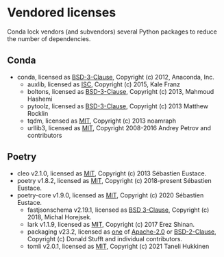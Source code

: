 # Vendored licenses

Conda lock vendors (and subvendors) several Python packages to reduce the number of dependencies.

## Conda

* conda, licensed as [BSD-3-Clause](conda.LICENSE.txt), Copyright (c) 2012, Anaconda, Inc.
  * auxlib, licensed as [ISC](conda/auxlib/LICENSE), Copyright (c) 2015, Kale Franz
  * boltons, licensed as [BSD-3-Clause](conda/_vendor/boltons/LICENSE), Copyright (c) 2013, Mahmoud Hashemi
  * pytoolz, licensed as [BSD-3-Clause](conda/_vendor/toolz/LICENSE.txt), Copyright (c) 2013 Matthew Rocklin
  * tqdm, licensed as [MIT](conda/_vendor/tqdm/LICENSE), Copyright (c) 2013 noamraph
  * urllib3, licensed as [MIT](conda/_vendor/urllib3/LICENSE.txt), Copyright 2008-2016 Andrey Petrov and contributors

## Poetry

* cleo v2.1.0, licensed as [MIT](cleo.LICENSE), Copyright (c) 2013 Sébastien Eustace.
* poetry v1.8.2, licensed as [MIT](poetry.LICENSE), Copyright (c) 2018-present Sébastien Eustace.
* poetry-core v1.9.0, licensed as [MIT](poetry-core.LICENSE), Copyright (c) 2020 Sébastien Eustace.
  * fastjsonschema v2.19.1, licensed as [BSD 3-Clause](poetry/core/_vendor/fastjsonschema/LICENSE), Copyright (c) 2018, Michal Horejsek.
  * lark v1.1.9, licensed as [MIT](poetry/core/_vendor/lark/LICENSE), Copyright (c) 2017 Erez Shinan.
  * packaging v23.2, licensed as [one](poetry/core/_vendor/packaging/LICENSE) of [Apache-2.0](poetry/core/_vendor/packaging/LICENSE.APACHE) or [BSD-2-Clause](poetry/core/_vendor/packaging/LICENSE.BSD), Copyright (c) Donald Stufft and individual contributors.
  * tomli v2.0.1, licensed as [MIT](poetry/core/_vendor/tomli/LICENSE), Copyright (c) 2021 Taneli Hukkinen
